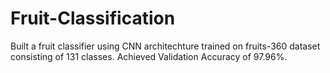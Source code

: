 # Fruit-Classification
Built a fruit classifier using CNN architechture trained on fruits-360 dataset consisting of 131 classes.
Achieved Validation Accuracy of 97.96%. 
